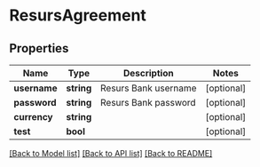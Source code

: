 # ResursAgreement

## Properties
Name | Type | Description | Notes
------------ | ------------- | ------------- | -------------
**username** | **string** | Resurs Bank username | [optional] 
**password** | **string** | Resurs Bank password | [optional] 
**currency** | **string** |  | [optional] 
**test** | **bool** |  | [optional] 

[[Back to Model list]](../../README.md#documentation-for-models) [[Back to API list]](../../README.md#documentation-for-api-endpoints) [[Back to README]](../../README.md)

